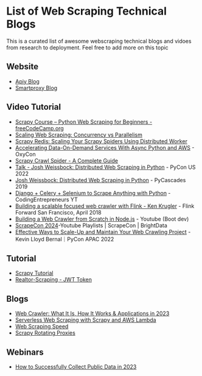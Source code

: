 # List of Web Scraping Technical Blogs

This is a curated list of awesome webscraping technical blogs and vidoes from research to deployment.
Feel free to add more on this topic

## Website 
* [Apiy Blog](https://blog.apify.com/)
* [Smartproxy Blog](https://smartproxy.com/blog)
## Video Tutorial
* [Scrapy Course – Python Web Scraping for Beginners - freeCodeCamp.org](https://www.youtube.com/watch?v=mBoX_JCKZTE)
* [Scaling Web Scraping: Concurrency vs Parallelism](https://www.youtube.com/watch?v=zyil8asDCwk)
* [Scrapy Redis: Scaling Your Scrapy Spiders Using Distributed Worker](https://www.youtube.com/watch?v=ZoosqkROKOI)
* [Accelerating Data-On-Demand Services With Async Python and AWS](https://www.youtube.com/watch?v=9_K2UxEk0NA) - OxyCon
* [Scrapy Crawl Spider - A Complete Guide](https://www.youtube.com/watch?v=MaPyt6dpnVY)
* [Talk - Josh Weissbock: Distributed Web Scraping in Python](https://www.youtube.com/watch?v=eVdHmaE3tSM) - PyCon US 2022
* [Josh Weissbock: Distributed Web Scraping in Python](https://www.youtube.com/watch?v=rqptf1Z1NBU) - PyCascades 2019
* [Django + Celery + Selenium to Scrape Anything with Python](https://www.youtube.com/watch?v=rfM3Jli81fU) - CodingEntrepreneurs YT
* [Building a scalable focused web crawler with Flink - Ken Krugler](https://www.youtube.com/watch?v=yh4JKpSfHkA) - Flink Forward San Francisco, April 2018
* [Building a Web Crawler from Scratch in Node.js](https://www.youtube.com/watch?v=C0pXaNchNTA) - Youtube (Boot dev)
* [ScrapeCon 2024](https://www.youtube.com/playlist?list=PLFgLa9oxPE0fPLJtTD1G-G9ZSEf_MS2eh)-Youtube Playlists | ScrapeCon | BrightData
* [Effective Ways to Scale-Up and Maintain Your Web Crawling Project](https://www.youtube.com/watch?v=pLucY2PoSts) - Kevin Lloyd Bernal｜PyCon APAC 2022

## Tutorial
* [Scrapy Tutorial](https://docs.scrapy.org/en/latest/intro/tutorial.html)
* [Realtor-Scraping - JWT Token ](https://www.youtube.com/watch?v=jjCY1_zg8XI)

## Blogs
* [Web Crawler: What It Is, How It Works & Applications in 2023](https://research.aimultiple.com/web-crawler/)
* [Serverless Web Scraping with Scrapy and AWS Lambda](https://oxylabs.io/blog/scrapy-aws-lambda)
* [Web Scraping Speed](https://scrapfly.io/blog/web-scraping-speed/)
* [Scrapy Rotating Proxies](https://scrapeops.io/python-scrapy-playbook/scrapy-rotating-proxy-guide/)

## Webinars
* [How to Successfully Collect Public Data in 2023](https://www.youtube.com/watch?v=EERwCHI09z0)
